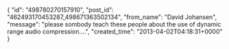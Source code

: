  {
   "id": "498780270157910",
   "post_id": "462493170453287_498671363502134",
   "from_name": "David Johansen",
   "message": "please sombody teach these people about the use of dynamic range audio compression....",
   "created_time": "2013-04-02T04:18:31+0000"
 }
